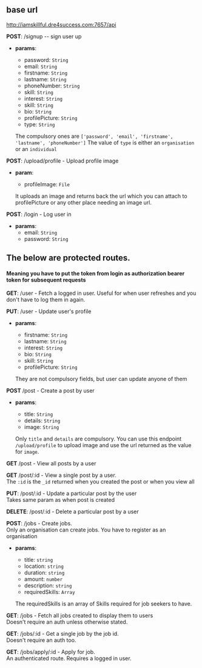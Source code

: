 ## base url
http://iamskillful.dre4success.com:7657/api

**POST**: /signup -- sign user up

  - **params**:
    - password: `String`
    - email: `String`
    - firstname: `String`
    - lastname: `String`
    - phoneNumber: `String`
    - skill: `String`
    - interest: `String`
    - skill: `String`
    - bio: `String`
    - profilePicture: `String`
    - type: `String`

    The compulsory ones are `['password', 'email', 'firstname', 'lastname', 'phoneNumber']`
    The value of `type` is either an `organisation` or an `individual`

**POST**: /upload/profile - Upload profile image 
 - **param**:
    - profileImage: `File`
    
    It uploads an image and returns back the url which you can attach to profilePicture or any other place needing an image url.

**POST**: /login - Log user in
- **params**:
    - email: `String`
    - password: `String`

## The below are protected routes.
#### Meaning you have to put the token from login as authorization bearer token for subsequent requests 

**GET**: /user - Fetch a logged in user. Useful for when user refreshes and you don't have to log them in again.

**PUT**: /user - Update user's profile
  - **params**:
    - firstname: `String`
    - lastname: `String`
    - interest: `String`
    - bio: `String`
    - skill: `String`
    - profilePicture: `String`

    They are not compulsory fields, but user can update anyone of them
    
**POST** /post - Create a post by user
  - **params**:
    - title: `String`
    - details: `String`
    - image: `String`

    Only `title` and `details` are compulsory. You can use this endpoint `/upload/profile` to upload image and use the url returned as the value for `image`.

**GET** /post - View all posts by a user

**GET** /post/:id - View a single post by a user.  
    The `:id` is the `_id` returned when you created the post or when you view all

**PUT**: /post/:id - Update a particular post by the user  
    Takes same param as when post is created

**DELETE**: /post/:id - Delete a particular post by a user

**POST**: /jobs - Create jobs.  
Only an organisation can create jobs. You have to register as an organisation

- **params**:
  - title: `string`
  - location: `string`
  - duration: `string`
  - amount: `number`
  - description: `string`
  - requiredSkills: `Array`

  The requiredSkills is an array of Skills required for job seekers to have.


**GET**: /jobs - Fetch all jobs created to display them to users  
Doesn't require an auth unless otherwise stated.

**GET**: /jobs/:id - Get a single job by the job id.  
Doesn't require an auth too.

**GET**: /jobs/apply/:id - Apply for job.  
An authenticated route. Requires a logged in user.
